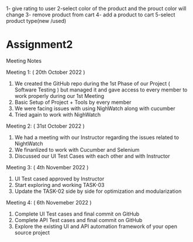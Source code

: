 1- give rating to user 
2-select color of the product and the prouct color will change
3- remove product from cart 
4- add a product to cart 
5-select product type(new /used)

# Assignment2
Meeting Notes

Meeting 1: ( 20th October 2022 )
1) We created the GitHub repo during the 1st Phase of our Project ( Software Testing ) but managed it and gave access to every member to work properly during our 1st Meeting
2) Basic Setup of Project + Tools by every member
3) We were facing issues with using NighWatch along with cucumber 
4) Tried again to work with NighWatch 

Meeting 2: ( 31st October 2022 )
1) We had a meeting with our Instructor regarding the issues related to NightWatch
2) We finanlized to work with Cucumber and Selenium 
3) Discussed our UI Test Cases with each other and with Instructor 

Meeting 3: ( 4th November 2022 )
1) UI Test cased approved by Instructor 
2) Start exploring and working TASK-03
3) Update the TASK-02 side by side for optimization and modularization 

Meeting 4: ( 6th Novemeber 2022 ) 
1) Complete UI Test cases and final commit on GitHub
2) Complete API Test cases and final commit on GitHub
3) Explore the existing UI and API automation framework of your open source project